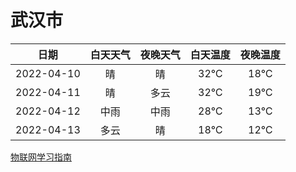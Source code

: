 # 武汉市
|日期|白天天气|夜晚天气|白天温度|夜晚温度|
|:--:|:--:|:--:|:--:|:--:|
|2022-04-10|晴|晴|32℃|18℃|
|2022-04-11|晴|多云|32℃|19℃|
|2022-04-12|中雨|中雨|28℃|13℃|
|2022-04-13|多云|晴|18℃|12℃|
 
[物联网学习指南](http://doc.lziqi.top/IoT)
